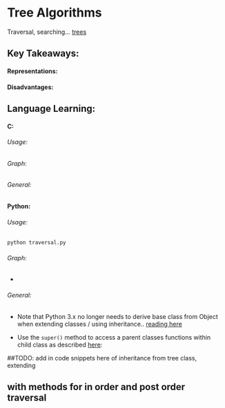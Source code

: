 # Tree Algorithms

Traversal, searching... [trees](../data-structures/binary-search-tree/)

## Key Takeaways:

#### Representations:

#### Disadvantages:


## Language Learning:

#### C:

###### Usage:

###### Graph:

###### General:

#### Python:


###### Usage:

`python traversal.py`

###### Graph:

- 

###### General:

- Note that Python 3.x no longer needs to derive base class from Object when
  extending classes / using inheritance.. [reading here](https://stackoverflow.com/questions/15526858/how-to-extend-a-class-in-python)

- Use the `super()` method to access a parent classes functions within child
  class as described [here](https://stackoverflow.com/questions/10482953/python-extending-with-using-super-python-3-vs-python-2):

##TODO:  add in code snippets here of inheritance from tree class, extending
## with methods for in order and post order traversal
